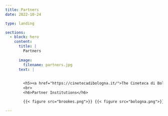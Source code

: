 ```yaml
---
title: Partners
date: 2022-10-24

type: landing

sections:
  - block: hero
    content:
      title: |
        Partners 
        
      image:
        filename: partners.jpg
      text: |
       
        
        <h5><a href="https://cinetecadibologna.it/">The Cineteca di Bologna</a> is one of Europe’s leading film institutions. Founded in the 1960s as an arm of the municipality of Bologna’s cinema commission, the Cineteca today is comprised of cinemas, archives, a library, film laboratories, publishing activities, and an annual film festival (<a href="https://festival.ilcinemaritrovato.it/">Il cinema Ritrovato</a>). Since it moved to its present premises in 2000, it has become a miniature city of cinema, one of the most innovative and prestigious centres for the preservation, study and promotion of film heritage. Under its director, Gianluca Farinelli, the Cineteca has built an enviable international reputation while developing its local links. It was a partner on Stephen Gundle’s earlier research project on ‘Producers and Production Practices in the History of Italian Cinema, 1949-1976’.</h5>
        <br>
        <h6>Partner Institutions</h6>

        {{< figure src="brookes.png">}} {{< figure src="bologna.png">}} {{< figure src="warwick.png">}} {{< figure src="ukri.png">}}

--- 
```



